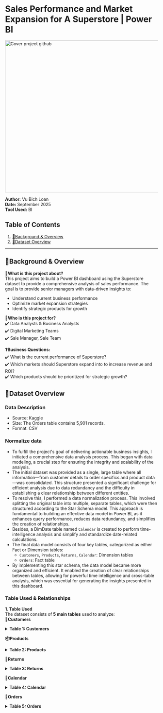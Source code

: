 # Sales Performance and Market Expansion for A Superstore | Power BI
<img width="1000" height="500" alt="Cover project github" src="https://github.com/user-attachments/assets/b6c02727-037e-4cf2-bf27-5cbacdb79df7" /> <br>

**Author:** Vu Bich Loan <br>
**Date:** September 2025 <br>
**Tool Used:** BI <br>

## Table of Contents
1. [📌Background & Overview](#background--overview)
2. [📂Dataset Overview](#dataset-overview)
---

## 📌Background & Overview
**📖What is this project about?** <br>
This project aims to build a Power BI dashboard using the Superstore dataset to provide a comprehensive analysis of sales performance. The goal is to provide senior managers with data-driven insights to: <br>
- Understand current business performance <br>
- Optimize market expansion strategies <br>
- Identify strategic products for growth <br>

**👤Who is this project for?** <br>
✔️ Data Analysts & Business Analysts <br>
✔️ Digital Marketing Teams <br>
✔️ Sale Manager, Sale Team <br>

**❓Business Questions:** <br>
✔️ What is the current performance of Superstore? <br>
✔️ Which markets should Superstore expand into to increase revenue and ROI? <br>
✔️ Which products should be prioritized for strategic growth? <br>

## 📂Dataset Overview
### Data Description
- Source: Kaggle <br>
- Size: The Orders table contains 5,901 records. <br>
- Format: CSV <br>
### Normalize data
- To fulfill the project's goal of delivering actionable business insights, I initiated a comprehensive data analysis process. This began with data modeling, a crucial step for ensuring the integrity and scalability of the analysis. <br>
- The initial dataset was provided as a single, large table where all information—from customer details to order specifics and product data—was consolidated. This structure presented a significant challenge for efficient analysis due to data redundancy and the difficulty in establishing a clear relationship between different entities. <br>
- To resolve this, I performed a data normalization process. This involved splitting the original table into multiple, separate tables, which were then structured according to the Star Schema model. This approach is fundamental to building an effective data model in Power BI, as it enhances query performance, reduces data redundancy, and simplifies the creation of relationships. <br>
- Besides, a DimDate table named `Calendar` is created to perform time-intelligence analysis and simplify and standardize date-related calculations. <br>
- The final data model consists of four key tables, categorized as either Fact or Dimension tables: <br>
  - `Customers`, `Products`, `Returns`, `Calendar`: Dimension tables <br>
  - `Orders`: Fact table <br>
- By implementing this star schema, the data model became more organized and efficient. It enabled the creation of clear relationships between tables, allowing for powerful time intelligence and cross-table analysis, which was essential for generating the insights presented in this dashboard. <br>
### Table Used & Relationships
**1. Table Used** <br>
The dataset consists of **5 main tables** used to analyze: <br>
**👥Customers**
<details>
<summary><strong>Table 1: Customers</strong></summary>
  
|**Column Name**    | **Description**                                           |
|-------------------|-----------------------------------------------------------|
| `Customer ID`     | Unique identifier for each customer                       |
| `Customer Name`   | Full name of the customer                                 |
| `Segment`         | Type of customer (Consumer, Corporate, Home Office)       |

</details> 

**📦Products**
<details>
<summary><strong>Table 2: Products</strong></summary>
  
|**Column Name**       | **Description**            |
|----------------------|----------------------------|
| `Product ID`         | Unique identifier for each product |
| `Category`           | Category of the product            |
| `Sub-Category`       | Sub-category of the product        |
| `Product Name`       | Name of product                    |

</details> 

**🔄Returns**
<details>
<summary><strong>Table 3: Returns</strong></summary>

|**Column Name**       | **Description**            |
|----------------------|----------------------------|
| `Order ID`           | Unique identifier for each order |
| `Returns`            | Indicates whether the order was returned <br> - 1 indicates that the order was returned. <br> - 0 indicates that the order was not returned |

</details> 

**📅Calendar**
<details>
<summary><strong>Table 4: Calendar</strong></summary>

|**Column Name**       | **Description**            |
|----------------------|----------------------------|
| `Date`               | A unique and continuous list of dates from 01/01/2019 to 31/12/2020 |

</details> 

**🛒Orders**
<details>
<summary><strong>Table 5: Orders</strong></summary>
  
|**Column Name**          | **Description**                      |
|-------------------------|--------------------------------------|
| `Order ID`              | Unique identifier for each order     |
| `Order Date`            | Order creation Date                  |
| `Ship Date`             | Date when order was shipped          |
| `Customer ID `          | Customer reference                   |
| `Country`, `Region`, `State`, `City` | Geographical location   |
| `Product ID`            | Product reference                    |
| `Sales`                 | Revenue generated from the order     |
| `Quantity`              | Number of items ordered              |
| `Profit`                | Profit earned from the order         |
| `Payment Mode`          | Mode of payment (COD, Online, Cards) |

**2. Table Relationships**

<img width="676" height="321" alt="image" src="https://github.com/user-attachments/assets/9cde6ce7-cfa1-4840-8f9e-ddb903ebe7a9" /> <br>

| **From Table**    | **To Table**    | **Join Key**        | **Relationship Type**                                      |
|-------------------|-----------------|---------------------|------------------------------------------------------------|
| `Orders`          | `Customers`     | `Customer ID `      | 
| `Orders`          | `Products`      | `Product ID`        |
| `Orders`          | `Returns`       | `Order ID`          |
| `Orders`          | `Calendar`      | `Order Date` (from `Orders` table) <br> `Date` (from `Calendar` table) |




